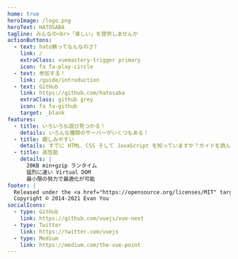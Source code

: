 ```yaml
---
home: true
heroImage: /logo.png
heroText: HATOSABA
tagline: みんなの<br>「楽しい」を提供しませんか
actionButtons:
  - text: hato鯖ってなんなのさ?
    link: /
    extraClass: vuemastery-trigger primary
    icon: fa fa-play-circle
  - text: 参加する！
    link: /guide/introduction
  - text: GitHub
    link: https://github.com/hatosaba
    extraClass: github grey
    icon: fa fa-github
    target: _blank
features:
  - title: いろいろな遊び見つかる！
    details: いろんな種類のサーバーがいくつもある！
  - title: 親しみやすい
    details: すでに HTML、CSS そして JavaScript を知っていますか？ガイドを読んで、すぐにモノ作りを開始しましょう！
  - title: 高性能
    details: |
      20KB min+gzip ランタイム
      猛烈に速い Virtual DOM
      最小限の努力で最適化が可能
footer: |
  Released under the <a href="https://opensource.org/licenses/MIT" target="_blank" rel="noopener">MIT License</a><br>
  Copyright © 2014-2021 Evan You
socialIcons:
  - type: GitHub
    link: https://github.com/vuejs/vue-next
  - type: Twitter
    link: https://twitter.com/vuejs
  - type: Medium
    link: https://medium.com/the-vue-point
---
```


<common-vuemastery-video-modal/>
